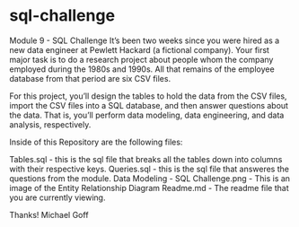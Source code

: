 # sql-challenge
Module 9 - SQL Challenge
It’s been two weeks since you were hired as a new data engineer at Pewlett Hackard (a fictional company). Your first major task is to do a research project about people whom the company employed during the 1980s and 1990s. All that remains of the employee database from that period are six CSV files.

For this project, you’ll design the tables to hold the data from the CSV files, import the CSV files into a SQL database, and then answer questions about the data. That is, you’ll perform data modeling, data engineering, and data analysis, respectively.

Inside of this Repository are the following files:

Tables.sql - this is the sql file that breaks all the tables down into columns with their respective keys.
Queries.sql - this is the sql file that answeres the questions from the module.
Data Modeling - SQL Challenge.png - This is an image of the Entity Relationship Diagram
Readme.md - The readme file that you are currently viewing.

Thanks!
Michael Goff
